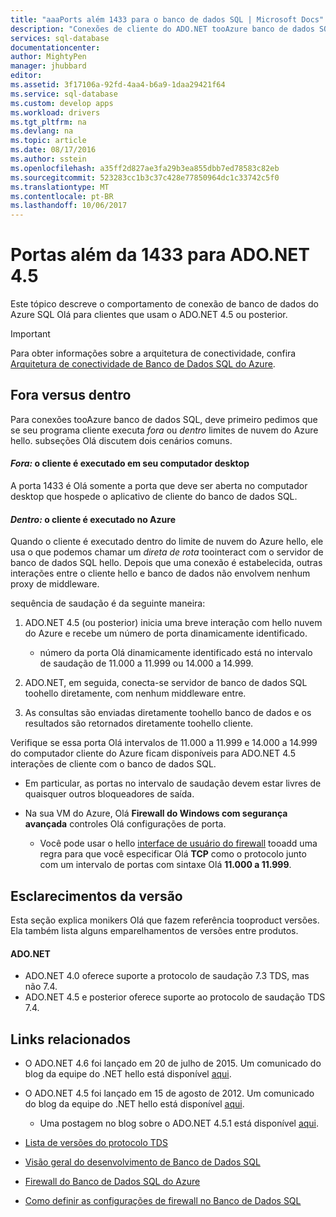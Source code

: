 ```yaml
---
title: "aaaPorts além 1433 para o banco de dados SQL | Microsoft Docs"
description: "Conexões de cliente do ADO.NET tooAzure banco de dados SQL, às vezes, ignoram proxy hello e interagem diretamente com o banco de dados de saudação. Outras portas diferentes da 1433 se tornam importantes."
services: sql-database
documentationcenter: 
author: MightyPen
manager: jhubbard
editor: 
ms.assetid: 3f17106a-92fd-4aa4-b6a9-1daa29421f64
ms.service: sql-database
ms.custom: develop apps
ms.workload: drivers
ms.tgt_pltfrm: na
ms.devlang: na
ms.topic: article
ms.date: 08/17/2016
ms.author: sstein
ms.openlocfilehash: a35ff2d827ae3fa29b3ea855dbb7ed78583c82eb
ms.sourcegitcommit: 523283cc1b3c37c428e77850964dc1c33742c5f0
ms.translationtype: MT
ms.contentlocale: pt-BR
ms.lasthandoff: 10/06/2017
---
```

# <a name="ports-beyond-1433-for-adonet-45"></a>Portas além da 1433 para ADO.NET 4.5
Este tópico descreve o comportamento de conexão de banco de dados do Azure SQL Olá para clientes que usam o ADO.NET 4.5 ou posterior. 

> [!IMPORTANT]
> Para obter informações sobre a arquitetura de conectividade, confira [Arquitetura de conectividade de Banco de Dados SQL do Azure](sql-database-connectivity-architecture.md).
>

## <a name="outside-vs-inside"></a>Fora versus dentro
Para conexões tooAzure banco de dados SQL, deve primeiro pedimos que se seu programa cliente executa *fora* ou *dentro* limites de nuvem do Azure hello. subseções Olá discutem dois cenários comuns.

#### <a name="outside-client-runs-on-your-desktop-computer"></a>*Fora:* o cliente é executado em seu computador desktop
A porta 1433 é Olá somente a porta que deve ser aberta no computador desktop que hospede o aplicativo de cliente do banco de dados SQL.

#### <a name="inside-client-runs-on-azure"></a>*Dentro:* o cliente é executado no Azure
Quando o cliente é executado dentro do limite de nuvem do Azure hello, ele usa o que podemos chamar um *direta de rota* toointeract com o servidor de banco de dados SQL hello. Depois que uma conexão é estabelecida, outras interações entre o cliente hello e banco de dados não envolvem nenhum proxy de middleware.

sequência de saudação é da seguinte maneira:

1. ADO.NET 4.5 (ou posterior) inicia uma breve interação com hello nuvem do Azure e recebe um número de porta dinamicamente identificado.
   
   * número da porta Olá dinamicamente identificado está no intervalo de saudação de 11.000 a 11.999 ou 14.000 a 14.999.
2. ADO.NET, em seguida, conecta-se servidor de banco de dados SQL toohello diretamente, com nenhum middleware entre.
3. As consultas são enviadas diretamente toohello banco de dados e os resultados são retornados diretamente toohello cliente.

Verifique se essa porta Olá intervalos de 11.000 a 11.999 e 14.000 a 14.999 do computador cliente do Azure ficam disponíveis para ADO.NET 4.5 interações de cliente com o banco de dados SQL.

* Em particular, as portas no intervalo de saudação devem estar livres de quaisquer outros bloqueadores de saída.
* Na sua VM do Azure, Olá **Firewall do Windows com segurança avançada** controles Olá configurações de porta.
  
  * Você pode usar o hello [interface de usuário do firewall](http://msdn.microsoft.com/library/cc646023.aspx) tooadd uma regra para que você especificar Olá **TCP** como o protocolo junto com um intervalo de portas com sintaxe Olá **11.000 a 11.999**.

## <a name="version-clarifications"></a>Esclarecimentos da versão
Esta seção explica monikers Olá que fazem referência tooproduct versões. Ela também lista alguns emparelhamentos de versões entre produtos.

#### <a name="adonet"></a>ADO.NET
* ADO.NET 4.0 oferece suporte a protocolo de saudação 7.3 TDS, mas não 7.4.
* ADO.NET 4.5 e posterior oferece suporte ao protocolo de saudação TDS 7.4.

## <a name="related-links"></a>Links relacionados
* O ADO.NET 4.6 foi lançado em 20 de julho de 2015. Um comunicado do blog da equipe do .NET hello está disponível [aqui](http://blogs.msdn.com/b/dotnet/archive/2015/07/20/announcing-net-framework-4-6.aspx).
* O ADO.NET 4.5 foi lançado em 15 de agosto de 2012. Um comunicado do blog da equipe do .NET hello está disponível [aqui](http://blogs.msdn.com/b/dotnet/archive/2012/08/15/announcing-the-release-of-net-framework-4-5-rtm-product-and-source-code.aspx).
  
  * Uma postagem no blog sobre o ADO.NET 4.5.1 está disponível [aqui](http://blogs.msdn.com/b/dotnet/archive/2013/06/26/announcing-the-net-framework-4-5-1-preview.aspx).
* [Lista de versões do protocolo TDS](http://www.freetds.org/userguide/tdshistory.htm)
* [Visão geral do desenvolvimento de Banco de Dados SQL](sql-database-develop-overview.md)
* [Firewall do Banco de Dados SQL do Azure](sql-database-firewall-configure.md)
* [Como definir as configurações de firewall no Banco de Dados SQL](sql-database-configure-firewall-settings.md)

